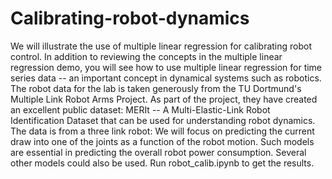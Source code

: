 # Calibrating-robot-dynamics
We will illustrate the use of multiple linear regression for calibrating robot control. In addition to reviewing the concepts in the multiple linear regression demo, you will see how to use multiple linear regression for time series data -- an important concept in dynamical systems such as robotics.
The robot data for the lab is taken generously from the TU Dortmund's Multiple Link Robot Arms Project. As part of the project, they have created an excellent public dataset: MERIt -- A Multi-Elastic-Link Robot Identification Dataset that can be used for understanding robot dynamics. The data is from a three link robot:
We will focus on predicting the current draw into one of the joints as a function of the robot motion. Such models are essential in predicting the overall robot power consumption. Several other models could also be used. Run robot_calib.ipynb to get the results.
